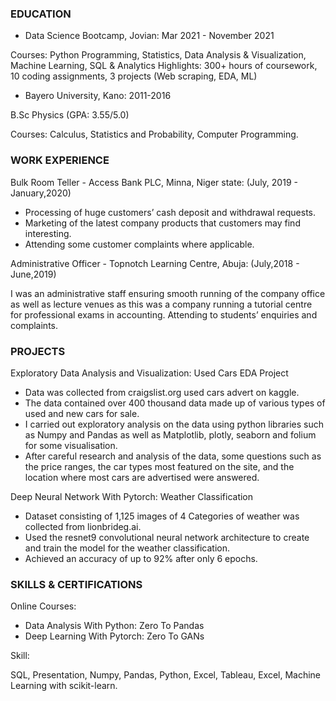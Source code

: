 ### EDUCATION

* Data Science Bootcamp, Jovian:
Mar 2021 - November 2021

Courses: Python Programming, Statistics, Data Analysis & Visualization, Machine Learning, SQL & Analytics
Highlights: 300+ hours of coursework, 10 coding assignments, 3 projects (Web scraping, EDA, ML)
* Bayero University, Kano:  2011-2016

B.Sc Physics (GPA: 3.55/5.0)


Courses: Calculus, Statistics and Probability, Computer Programming.


### WORK EXPERIENCE

Bulk Room Teller - Access Bank PLC, Minna, Niger state:                                              (July, 2019 - January,2020)


* Processing of huge customers’ cash deposit and withdrawal requests.
* Marketing of the latest company products that customers may find interesting.
* Attending some customer complaints where applicable.

Administrative Officer - Topnotch Learning Centre, Abuja:                                                    (July,2018 - June,2019)


I was an administrative staff ensuring smooth running of the company office as well as lecture venues as this was a company running a tutorial centre for professional exams in accounting.
Attending to students’ enquiries and complaints.


### PROJECTS 

Exploratory Data Analysis and Visualization: Used Cars EDA Project
- Data was collected from craigslist.org used cars advert on kaggle. 
- The data contained over 400 thousand data made up of various types of used and new cars for sale.
- I carried out exploratory analysis on the data using python libraries such as Numpy and Pandas as well as Matplotlib, plotly, seaborn and folium for some visualisation.
- After careful research and analysis of the data, some questions such as the price ranges, the car types most featured on the site, and the location where most cars are advertised were answered.

Deep Neural Network With Pytorch: Weather Classification
- Dataset consisting of 1,125 images of 4 Categories of weather was collected from lionbrideg.ai.
- Used the resnet9 convolutional neural network architecture to create and train the model for the weather classification.
- Achieved an accuracy of up to 92% after only 6 epochs.


### SKILLS & CERTIFICATIONS

Online Courses: 
- Data Analysis With Python: Zero To Pandas 
- Deep Learning With Pytorch: Zero To GANs

Skill: 

SQL, Presentation, Numpy, Pandas, Python, Excel, Tableau, Excel, Machine Learning with scikit-learn.






<!--
**SuleNas/SuleNas** is a ✨ _special_ ✨ repository because its `README.md` (this file) appears on your GitHub profile.

Here are some ideas to get you started:

- 🔭 I’m currently working on ...
- 🌱 I’m currently learning ...
- 👯 I’m looking to collaborate on ...
- 🤔 I’m looking for help with ...
- 💬 Ask me about ...
- 📫 How to reach me: ...
- 😄 Pronouns: ...
- ⚡ Fun fact: ...
-->
